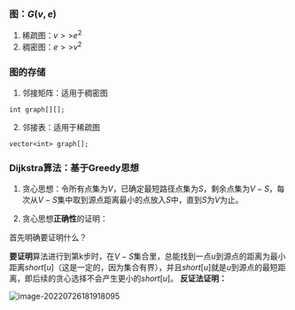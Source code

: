 ### 图：$G(v,e)$
1. 稀疏图：$v{>>}e^2$
2. 稠密图：$e{>>}v^2$
### 图的存储
1. 邻接矩阵：适用于稠密图
```
int graph[][];
```
2. 邻接表：适用于稀疏图
```
vector<int> graph[];
```
### **Dijkstra**算法：基于**Greedy**思想
1. 贪心思想：令所有点集为$V$，已确定最短路径点集为$S$，剩余点集为$V-S$，每次从$V-S$集中取到源点距离最小的点放入$S$中，直到$S$为$V$为止。

2. 贪心思想**正确性**的证明：

  首先明确要证明什么？

  **要证明**算法进行到第k步时，在$V-S$集合里，总能找到一点$u$到源点的距离为最小距离$short[u]$（这是一定的，因为集合有界），并且$short[u]$就是$u$到源点的最短距离，即后续的贪心选择不会产生更小的$short[u]$。
  **反证法证明：**

  ![image-20220726181918095](C:\Users\lisherry\AppData\Roaming\Typora\typora-user-images\image-20220726181918095.png)
